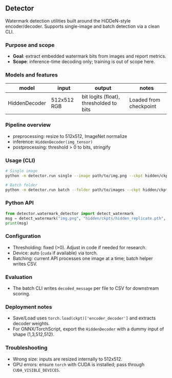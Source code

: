 ## Detector

Watermark detection utilities built around the HiDDeN-style encoder/decoder. Supports single-image and batch detection via a clean CLI.

### Purpose and scope
- **Goal**: extract embedded watermark bits from images and report metrics.
- **Scope**: inference-time decoding only; training is out of scope here.

### Models and features

| model | input | output | notes |
|---|---|---|---|
| HiddenDecoder | 512x512 RGB | bit logits (float), thresholded to bits | Loaded from checkpoint

### Pipeline overview
- preprocessing: resize to 512x512, ImageNet normalize
- inference: `HiddenDecoder(img_tensor)`
- postprocessing: threshold > 0 to bits, stringify

### Usage (CLI)

```bash
# Single image
python -m detector.run single --image path/to/img.png --ckpt hidden/ckpts/hidden_replicate.pth

# Batch folder
python -m detector.run batch --folder path/to/images --ckpt hidden/ckpts/hidden_replicate.pth --out /tmp/metrics.csv
```

### Python API

```python
from detector.watermark_detector import detect_watermark
msg = detect_watermark("img.png", "hidden/ckpts/hidden_replicate.pth", show=False)
print(msg)
```

### Configuration
- Thresholding: fixed (>0). Adjust in code if needed for research.
- Device: auto (`cuda` if available) via torch.
- Batching: current API processes one image at a time; batch helper writes CSV.

### Evaluation
- The batch CLI writes `decoded_message` per file to CSV for downstream scoring.

### Deployment notes
- Save/Load uses `torch.load(ckpt)['encoder_decoder']` and extracts decoder weights.
- For ONNX/TorchScript, export the `HiddenDecoder` with a dummy input of shape (1,3,512,512).

### Troubleshooting
- Wrong size: inputs are resized internally to 512x512.
- GPU errors: ensure `torch` with CUDA is installed; pass through `CUDA_VISIBLE_DEVICES`.
